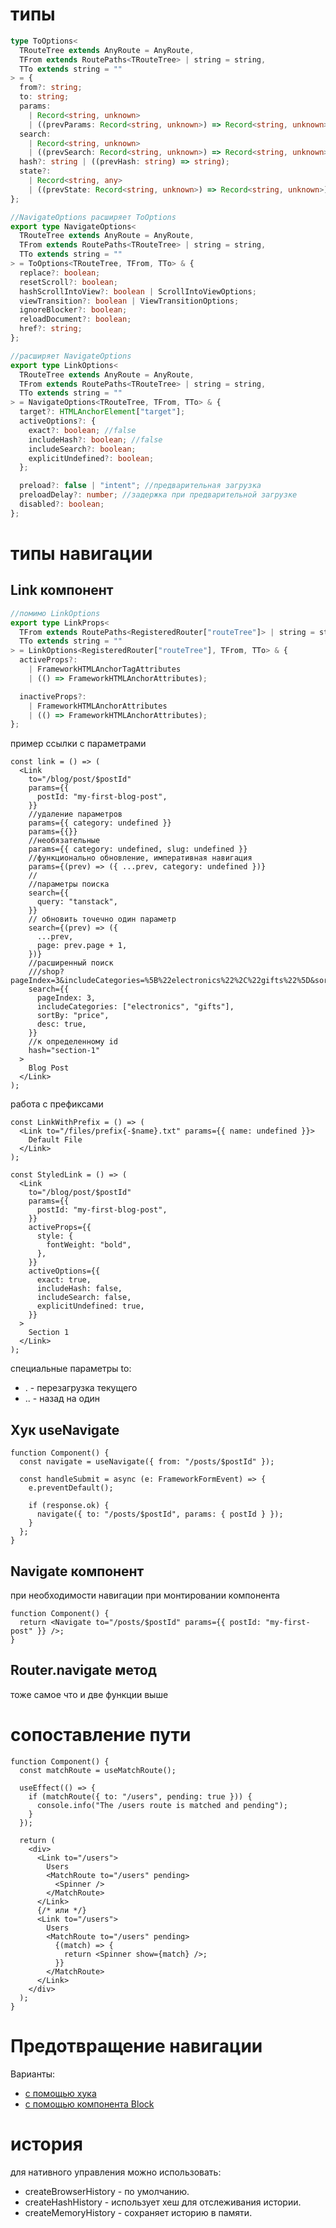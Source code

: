 # типы

```ts
type ToOptions<
  TRouteTree extends AnyRoute = AnyRoute,
  TFrom extends RoutePaths<TRouteTree> | string = string,
  TTo extends string = ""
> = {
  from?: string;
  to: string;
  params:
    | Record<string, unknown>
    | ((prevParams: Record<string, unknown>) => Record<string, unknown>);
  search:
    | Record<string, unknown>
    | ((prevSearch: Record<string, unknown>) => Record<string, unknown>);
  hash?: string | ((prevHash: string) => string);
  state?:
    | Record<string, any>
    | ((prevState: Record<string, unknown>) => Record<string, unknown>);
};

//NavigateOptions расширяет ToOptions
export type NavigateOptions<
  TRouteTree extends AnyRoute = AnyRoute,
  TFrom extends RoutePaths<TRouteTree> | string = string,
  TTo extends string = ""
> = ToOptions<TRouteTree, TFrom, TTo> & {
  replace?: boolean;
  resetScroll?: boolean;
  hashScrollIntoView?: boolean | ScrollIntoViewOptions;
  viewTransition?: boolean | ViewTransitionOptions;
  ignoreBlocker?: boolean;
  reloadDocument?: boolean;
  href?: string;
};

//расширяет NavigateOptions
export type LinkOptions<
  TRouteTree extends AnyRoute = AnyRoute,
  TFrom extends RoutePaths<TRouteTree> | string = string,
  TTo extends string = ""
> = NavigateOptions<TRouteTree, TFrom, TTo> & {
  target?: HTMLAnchorElement["target"];
  activeOptions?: {
    exact?: boolean; //false
    includeHash?: boolean; //false
    includeSearch?: boolean;
    explicitUndefined?: boolean;
  };

  preload?: false | "intent"; //предварительная загрузка
  preloadDelay?: number; //задержка при предварительной загрузке
  disabled?: boolean;
};
```

# типы навигации

## Link компонент

```ts
//помимо LinkOptions
export type LinkProps<
  TFrom extends RoutePaths<RegisteredRouter["routeTree"]> | string = string,
  TTo extends string = ""
> = LinkOptions<RegisteredRouter["routeTree"], TFrom, TTo> & {
  activeProps?:
    | FrameworkHTMLAnchorTagAttributes
    | (() => FrameworkHTMLAnchorAttributes);

  inactiveProps?:
    | FrameworkHTMLAnchorAttributes
    | (() => FrameworkHTMLAnchorAttributes);
};
```

пример ссылки с параметрами

```tsx
const link = () => (
  <Link
    to="/blog/post/$postId"
    params={{
      postId: "my-first-blog-post",
    }}
    //удаление параметров
    params={{ category: undefined }}
    params={{}}
    //необязательные
    params={{ category: undefined, slug: undefined }}
    //функционально обновление, императивная навигация
    params={(prev) => ({ ...prev, category: undefined })}
    //
    //параметры поиска
    search={{
      query: "tanstack",
    }}
    // обновить точечно один параметр
    search={(prev) => ({
      ...prev,
      page: prev.page + 1,
    })}
    //расширенный поиск
    ///shop?pageIndex=3&includeCategories=%5B%22electronics%22%2C%22gifts%22%5D&sortBy=price&desc=true
    search={{
      pageIndex: 3,
      includeCategories: ["electronics", "gifts"],
      sortBy: "price",
      desc: true,
    }}
    //к определенному id
    hash="section-1"
  >
    Blog Post
  </Link>
);
```

работа с префиксами

```tsx
const LinkWithPrefix = () => (
  <Link to="/files/prefix{-$name}.txt" params={{ name: undefined }}>
    Default File
  </Link>
);
```

```tsx
const StyledLink = () => (
  <Link
    to="/blog/post/$postId"
    params={{
      postId: "my-first-blog-post",
    }}
    activeProps={{
      style: {
        fontWeight: "bold",
      },
    }}
    activeOptions={{
      exact: true,
      includeHash: false,
      includeSearch: false,
      explicitUndefined: true,
    }}
  >
    Section 1
  </Link>
);
```

специальные параметры to:

- . - перезагрузка текущего
- .. - назад на один

## Хук useNavigate

```tsx
function Component() {
  const navigate = useNavigate({ from: "/posts/$postId" });

  const handleSubmit = async (e: FrameworkFormEvent) => {
    e.preventDefault();

    if (response.ok) {
      navigate({ to: "/posts/$postId", params: { postId } });
    }
  };
}
```

## Navigate компонент

при необходимости навигации при монтировании компонента

```tsx
function Component() {
  return <Navigate to="/posts/$postId" params={{ postId: "my-first-post" }} />;
}
```

## Router.navigate метод

тоже самое что и две функции выше

# сопоставление пути

```tsx
function Component() {
  const matchRoute = useMatchRoute();

  useEffect(() => {
    if (matchRoute({ to: "/users", pending: true })) {
      console.info("The /users route is matched and pending");
    }
  });

  return (
    <div>
      <Link to="/users">
        Users
        <MatchRoute to="/users" pending>
          <Spinner />
        </MatchRoute>
      </Link>
      {/* или */}
      <Link to="/users">
        Users
        <MatchRoute to="/users" pending>
          {(match) => {
            return <Spinner show={match} />;
          }}
        </MatchRoute>
      </Link>
    </div>
  );
}
```

# Предотвращение навигации

Варианты:

- [с помощью хука](./hooks/useBlocker.md)
- [с помощью компонента Block](./components/block.md)

# история

для нативного управления можно использовать:

- createBrowserHistory - по умолчанию.
- createHashHistory - использует хеш для отслеживания истории.
- createMemoryHistory - сохраняет историю в памяти.
